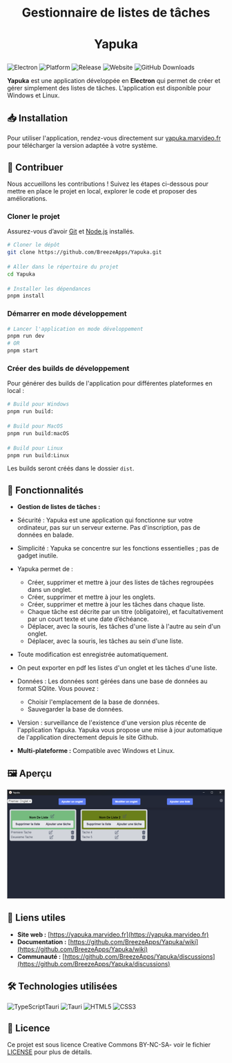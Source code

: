 # <p align="center">Gestionnaire de listes de tâches</p>

# <p align="center">Yapuka</p>

![Electron](https://img.shields.io/badge/Electron-%5E21.0.1-blue?style=flat-square&logo=electron)
![Platform](https://img.shields.io/badge/Platform-Windows%20%7C%20Linux-lightgrey?style=flat-square)
![Release](https://img.shields.io/github/v/release/Marvideo2009/Yapuka?style=flat-square)
![Website](https://img.shields.io/badge/Website-https://yapuka.marvideo.fr-0a0a0a?style=flat-square&logo=google-chrome&link=https://yapuka.marvideo.fr)
![GitHub Downloads](https://img.shields.io/github/downloads/Marvideo2009/Yapuka/total?label=Number%20of%20downloads)

**Yapuka** est une application développée en **Electron** qui permet de créer et gérer simplement des listes de tâches. L’application est disponible pour Windows et Linux.

## 📥 Installation

Pour utiliser l'application, rendez-vous directement sur [yapuka.marvideo.fr](https://yapuka.marvideo.fr) pour télécharger la version adaptée à votre système.

## 🤝 Contribuer

Nous accueillons les contributions ! Suivez les étapes ci-dessous pour mettre en place le projet en local, explorer le code et proposer des améliorations.

### Cloner le projet

Assurez-vous d’avoir [Git](https://git-scm.com) et [Node.js](https://nodejs.org/fr/) installés.

```bash
# Cloner le dépôt
git clone https://github.com/BreezeApps/Yapuka.git

# Aller dans le répertoire du projet
cd Yapuka

# Installer les dépendances
pnpm install
```

### Démarrer en mode développement

```bash
# Lancer l'application en mode développement
pnpm run dev
# OR
pnpm start
```

### Créer des builds de développement

Pour générer des builds de l'application pour différentes plateformes en local :

```bash
# Build pour Windows
pnpm run build:

# Build pour MacOS
pnpm run build:macOS

# Build pour Linux
pnpm run build:Linux
```

Les builds seront créés dans le dossier `dist`.

## 🚀 Fonctionnalités

- **Gestion de listes de tâches :**
- Sécurité : Yapuka est une application qui fonctionne sur votre ordinateur, pas sur un serveur externe. Pas d'inscription, pas de données en balade. 
- Simplicité : Yapuka se concentre sur les fonctions essentielles ; pas de gadget inutile.
- Yapuka permet de : 
  - Créer, supprimer et mettre à jour des listes de tâches regroupées dans un onglet.
  - Créer, supprimer et mettre à jour les onglets. 
  - Créer, supprimer et mettre à jour les tâches dans chaque liste.
  - Chaque tâche est décrite par un titre (obligatoire), et facultativement par un court texte et une date d’échéance.
  - Déplacer, avec la souris, les tâches d'une liste à l'autre au sein d'un onglet.
  - Déplacer, avec la souris, les tâches au sein d'une liste.
 
- Toute modification est enregistrée automatiquement.
- On peut exporter en pdf les listes d'un onglet et les tâches d'une liste.
- Données :
 Les données sont gérées dans une base de données au format SQlite. Vous pouvez :
    - Choisir l'emplacement de la base de données.
    - Sauvegarder la base de données.
- Version : surveillance de l'existence d'une version plus récente de l'application Yapuka. Yapuka vous propose une mise à jour automatique de l'application directement depuis le site Github. 

- **Multi-plateforme :** Compatible avec Windows et Linux.

## 🖼️ Aperçu

<img src="https://github.com/BreezeApps/Yapuka/blob/site/assets/screenshots.png?raw=true" width="1000"/>

## 🔗 Liens utiles

- **Site web :** [https://yapuka.marvideo.fr](https://yapuka.marvideo.fr)
- **Documentation :** [https://github.com/BreezeApps/Yapuka/wiki](https://github.com/BreezeApps/Yapuka/wiki)
- **Communauté :** [https://github.com/BreezeApps/Yapuka/discussions](https://github.com/BreezeApps/Yapuka/discussions)

## 🛠️ Technologies utilisées

![TypeScriptTauri](https://img.shields.io/badge/TypeScript-white?style=flat-square&logo=typescript&logoColor=black)
![Tauri](https://img.shields.io/badge/Tauri-47848F?style=flat-square&logo=tauri&logoColor=white)
![HTML5](https://img.shields.io/badge/HTML5-%23E34F26.svg?style=flat-square&logo=html5&logoColor=white)
![CSS3](https://img.shields.io/badge/CSS3-%231572B6.svg?style=flat-square&logo=css3&logoColor=white)

## 📝 Licence

Ce projet est sous licence Creative Commons BY-NC-SA- voir le fichier [LICENSE](LICENSE) pour plus de détails.
